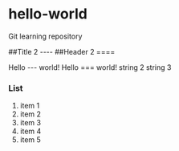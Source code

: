 # hello-world
Git learning repository

##Title 2 ----
##Header 2 ====

Hello --- world!
Hello === world!
string 2
string 3

### List
1. item 1
1. item 2
1. item 3
1. item 4
1. item 5
